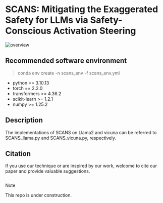 # SCANS: Mitigating the Exaggerated Safety for LLMs via Safety-Conscious Activation Steering
![overview](https://github.com/user-attachments/assets/1a97cfe2-db17-4136-bf65-dd9b3a7b5622)

## Recommended software environment

> conda env create -n scans_env -f scans_env.yml
  
- python == 3.10.13
- torch == 2.2.0
- transformers >= 4.36.2
- scikit-learn >= 1.2.1
- numpy >= 1.25.2

## Description
The implementations of SCANS on Llama2 and vicuna can be referred to SCANS_llama.py and SCANS_vicuna.py, respectively.


## Citation
If you use our technique or are inspired by our work, welcome to cite our paper and provide valuable suggestions.
```
```

> [!NOTE]  
> This repo is under construction.
